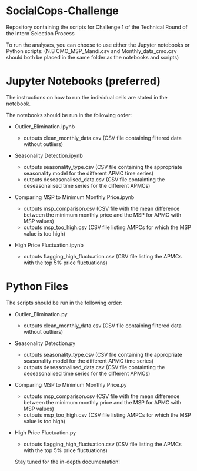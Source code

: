 # SocialCops-Challenge
Repository containing the scripts for Challenge 1 of the Technical Round of the Intern Selection Process

To run the analyses, you can choose to use either the Jupyter notebooks or Python scripts:
(N.B CMO_MSP_Mandi.csv and Monthly_data_cmo.csv should both be placed in the same folder as the notebooks and scripts)

# Jupyter Notebooks (preferred) #

The instructions on how to run the individual cells are stated in the notebook. 

The notebooks should be run in the following order:

* Outlier_Elimination.ipynb  
  * outputs clean_monthly_data.csv (CSV file containing filtered data without outliers)

* Seasonality Detection.ipynb 
  * outputs seasonality_type.csv (CSV file containing the appropriate seasonality model for the different APMC time series)
  * outputs deseasonalised_data.csv (CSV file containting the deseasonalised time series for the different APMCs)

* Comparing MSP to Minimum Monthly Price.ipynb 
  * outputs msp_comparison.csv (CSV file with the mean difference between the minimum monthly price and the MSP for APMC with MSP values) 
  * outputs msp_too_high.csv (CSV file listing AMPCs for which the MSP value is too high)
  
* High Price Fluctuation.ipynb
  * outputs flagging_high_fluctuation.csv (CSV file listing the APMCs with the top 5% price fluctuations)
  
 # Python Files #

The scripts should be run in the following order:

* Outlier_Elimination.py  
  * outputs clean_monthly_data.csv (CSV file containing filtered data without outliers)

* Seasonality Detection.py 
  * outputs seasonality_type.csv (CSV file containing the appropriate seasonality model for the different APMC time series)
  * outputs deseasonalised_data.csv (CSV file containting the deseasonalised time series for the different APMCs)

* Comparing MSP to Minimum Monthly Price.py 
  * outputs msp_comparison.csv (CSV file with the mean difference between the minimum monthly price and the MSP for APMC with MSP values) 
  * outputs msp_too_high.csv (CSV file listing AMPCs for which the MSP value is too high)
  
* High Price Fluctuation.py
  * outputs flagging_high_fluctuation.csv (CSV file listing the APMCs with the top 5% price fluctuations)
  
  
  
  
  Stay tuned for the in-depth documentation!
